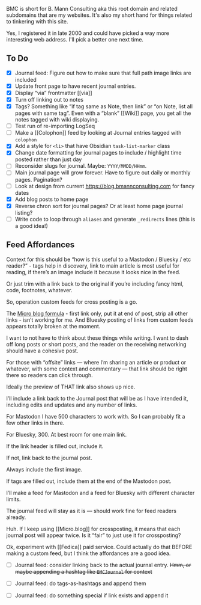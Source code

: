 ---
---
BMC is short for B. Mann Consulting aka this root domain and related subdomains that are my websites. It's also my short hand for things related to tinkering with this site.

Yes, I registered it in late 2000 and could have picked a way more interesting web address. I'll pick a better one next time.

## To Do

<style>
	li {
		list-style-type: none;
	}
	.task-list-item-checkbox {
		margin-right: 5px;
	}
</style>

- [x] Journal feed: Figure out how to make sure that full path image links are included
- [x] Update front page to have recent journal entries. 
- [x] Display “via” frontmatter [[via]]
- [x] Turn off linking out to notes
- [x] Tags? Something like “if tag same as Note, then link” or “on Note, list all pages with same tag”. Even with a “blank” [[Wiki]] page, you get all the notes tagged with wiki displaying. 
- [ ] Test run of re-importing LogSeq
- [ ] Make a [[Colophon]] feed by looking at Journal entries tagged with `colophon`
- [x] Add a style for `<li>` that have Obsidian `task-list-marker` class
- [x] Change date formatting for journal pages to include / highlight time posted rather than just day
- [ ] Reconsider slugs for journal. Maybe: `YYYY/MMDD/HHmm`.
- [ ] Main journal page will grow forever. Have to figure out daily or monthly pages. Pagination?
- [ ] Look at design from current <https://blog.bmannconsulting.com> for fancy dates 
- [x] Add blog posts to home page 
- [x] Reverse chron sort for journal pages? Or at least home page journal listing?
- [ ] Write code to loop through `aliases` and generate `_redirects` lines (this is a good idea!)

## Feed Affordances

Context for this should be “how is this useful to a Mastodon / Bluesky / etc reader?” - tags help in discovery, link to main article is most useful for reading, if there’s an image include it because it looks nice in the feed.

Or just trim with a link back to the original if you’re including fancy html, code, footnotes, whatever. 

So, operation custom feeds for cross posting is a go.

The [Micro blog formula](https://help.micro.blog/t/cross-posting-to-twitter-medium-mastodon-and-more/85) - first link only, put it at end of post, strip all other links - isn’t working for me. And Bluesky posting of links from custom feeds appears totally broken at the moment.

I want to not have to think about these things while writing. I want to dash off long posts or short posts, and the reader on the receiving networking should have a cohesive post. 

For those with “offsite” links — where I’m sharing an article or product or whatever, with some context and commentary — that link should be right there so readers can click through. 

Ideally the preview of THAT link also shows up nice. 

I’ll include a link back to the Journal post that will be as I have intended it, including edits and updates and any number of links. 

For Mastodon I have 500 characters to work with. So I can probably fit a few other links in there. 

For Bluesky, 300. At best room for one main link. 

If the link header is filled out, include it. 

If not, link back to the journal post. 

Always include the first image. 

If tags are filled out, include them at the end of the Mastodon post. 

I’ll make a feed for Mastodon and a feed for Bluesky with different character limits.

The journal feed will stay as it is — should work fine for feed readers already. 

Huh. If I keep using [[Micro.blog]] for crossposting, it means that each journal post will appear twice. Is it “fair” to just use it for crossposting? 

Ok, experiment with [[Fedica]] paid service. Could actually do that BEFORE making a custom feed, but I think the affordances are a good idea. 

- [ ] Journal feed: consider linking back to the actual journal entry. ~~Hmm, or maybe appending a hashtag like `BMCJournal` for context~~
- [ ] Journal feed: do tags-as-hashtags and append them
- [ ] Journal feed: do something special if link exists and append it

